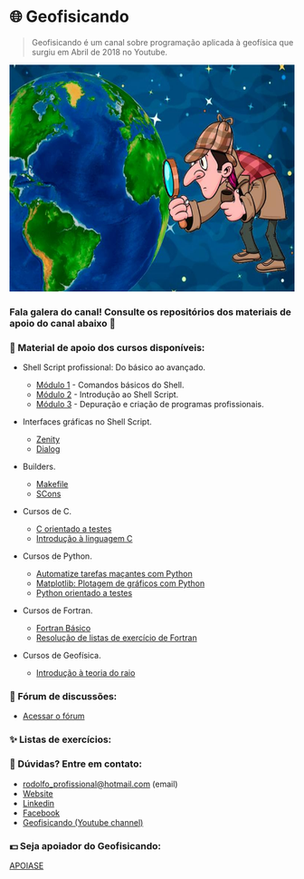 # :globe_with_meridians: Geofisicando 
>Geofisicando é um canal sobre programação aplicada à geofísica que surgiu em Abril de 2018 no Youtube.

<img alt="Gravimetric survey" src="https://github.com/Geofisicando/geofisicando/blob/main/baner.jpg" height=400 width=700>

### Fala galera do canal! Consulte os repositórios dos materiais de apoio do canal abaixo 👋

### 🔭 Material de apoio dos cursos disponíveis:

-  Shell Script profissional: Do básico ao avançado.
   - [Módulo 1](https://github.com/Geofisicando/Curso-Shell-Script-Profissional-mod-1) - Comandos básicos do Shell.
   - [Módulo 2](https://github.com/Geofisicando/Curso-Shell-Script-Profissional-mod-2) - Introdução ao Shell Script.
   - [Módulo 3](https://github.com/Geofisicando/Curso-Shell-Script-Profissional-mod-3) - Depuração e criação de programas profissionais.

- Interfaces gráficas no Shell Script.
   - [Zenity](https://github.com/Geofisicando/Curso-Zenity)
   - [Dialog](https://github.com/Geofisicando/curso-Dialog)
 
 - Builders.
   - [Makefile](https://github.com/Geofisicando/curso-Makefile)
   - [SCons](https://github.com/Geofisicando/Scons)
 
 - Cursos de C.
   - [C orientado a testes](https://github.com/Geofisicando/C-orientado-a-testes)
   - [Introdução à linguagem C](https://github.com/Geofisicando/C-basico)
 
 - Cursos de Python.
   - [Automatize tarefas maçantes com Python](https://github.com/Geofisicando/Automatize-tarefas-macantes-com-Python)
   - [Matplotlib: Plotagem de gráficos com Python](https://github.com/Geofisicando/Matplotlib)
   - [Python orientado a testes](https://github.com/Geofisicando/python-orientado-a-testes)
  
  - Cursos de Fortran.
    - [Fortran Básico](https://github.com/Geofisicando/Fortran-basico)
    - [Resolução de listas de exercício de Fortran](https://github.com/Geofisicando/Fortran_Listas)
  
  - Cursos de Geofísica.
    - [Introdução à teoria do raio](https://github.com/Geofisicando/introducao-teoria-raio)

### 💬 Fórum de discussões:

- [Acessar o fórum](https://github.com/Geofisicando/geofisicando/discussions/1)

### ✨ Listas de exercícios:


### 🤔 Dúvidas? Entre em contato:

 - rodolfo_profissional@hotmail.com (email)
- [Website](https://dirack.github.io)
- [Linkedin](https://www.linkedin.com/in/rodolfodirack/)
- [Facebook](https://www.facebook.com/rodolfo.neves.925)
- [Geofisicando (Youtube channel)](https://www.youtube.com/channel/UCi5XD5PCQtPrIRD0H_GJvag)

### :dollar: Seja apoiador do Geofisicando:

[APOIASE](https://apoia.se/geofisicando)
